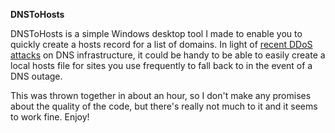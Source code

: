 **DNSToHosts**

DNSToHosts is a simple Windows desktop tool I made to enable you to quickly create a hosts record for a list of domains. In light of [recent DDoS attacks](https://www.wired.com/2016/10/internet-outage-ddos-dns-dyn/) on DNS infrastructure, it could be handy to be able to easily create a local hosts file for sites you use frequently to fall back to in the event of a DNS outage.

This was thrown together in about an hour, so I don't make any promises about the quality of the code, but there's really not much to it and it seems to work fine. Enjoy!
